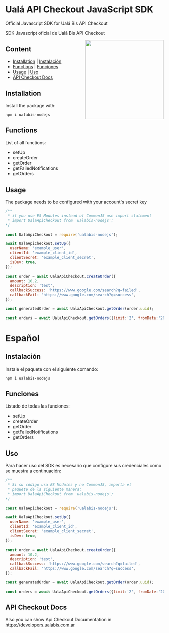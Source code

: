 # Ualá API Checkout JavaScript SDK

Official Javascript SDK for Ualá Bis API Checkout

SDK Javascript oficial de Ualá Bis API Checkout

<img align="right" src="https://nodejs.org/static/images/logo.svg" width="250"/>


## Content
  - [Installation](#installation) | [Instalación](#instalación)
  - [Functions](#functions) | [Funciones](#funciones)
  - [Usage](#usage) | [Uso](#uso)
  - [API Checkout Docs](#api-checkout-docs)

## Installation
Install the package with:
```sh
npm i ualabis-nodejs
```

## Functions
List of all functions:
  - setUp
  - createOrder
  - getOrder
  - getFailedNotifications
  - getOrders

## Usage
The package needs to be configured with your account's secret key

```js
/**
 * if you use ES Modules instead of CommonJS use import statement
 * import UalaApiCheckout from 'ualabis-nodejs';
*/

const UalaApiCheckout = require('ualabis-nodejs');

await UalaApiCheckout.setUp({
  userName: 'example_user',
  clientId: 'example_client_id',
  clientSecret: 'example_client_secret',
  isDev: true,
});

const order = await UalaApiCheckout.createOrder({
  amount: 10.2,
  description: 'test',
  callbackSuccess: 'https://www.google.com/search?q=failed',
  callbackFail: 'https://www.google.com/search?q=success',
});

const generatedOrder = await UalaApiCheckout.getOrder(order.uuid);

const orders = await UalaApiCheckout.getOrders({limit:'2', fromDate:'2022-08-04', toDate:'2022-08-09'});

```


# Español

## Instalación
Instale el paquete con el siguiente comando:
```sh
npm i ualabis-nodejs
```

## Funciones
Listado de todas las funciones:
  - setUp
  - createOrder
  - getOrder
  - getFailedNotifications
  - getOrders

## Uso
Para hacer uso del SDK es necesario que configure sus credenciales como se muestra a continuación:

```js
/**
 * Si su código usa ES Modules y no CommonJS, importa el
 * paquete de la siguiente manera:
 * import UalaApiCheckout from 'ualabis-nodejs';
*/

const UalaApiCheckout = require('ualabis-nodejs');

await UalaApiCheckout.setUp({
  userName: 'example_user',
  clientId: 'example_client_id',
  clientSecret: 'example_client_secret',
  isDev: true,
});

const order = await UalaApiCheckout.createOrder({
  amount: 10.2,
  description: 'test',
  callbackSuccess: 'https://www.google.com/search?q=failed',
  callbackFail: 'https://www.google.com/search?q=success',
});

const generatedOrder = await UalaApiCheckout.getOrder(order.uuid);

const orders = await UalaApiCheckout.getOrders({limit:'2', fromDate:'2022-08-04', toDate:'2022-08-09'});

```

## API Checkout Docs
Also you can show Api Checkout Documentation in https://developers.ualabis.com.ar